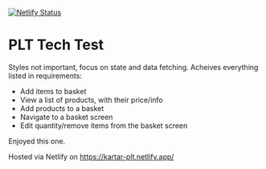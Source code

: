 [![Netlify Status](https://api.netlify.com/api/v1/badges/87f63b66-87e7-4631-8a70-20d588e652af/deploy-status)](https://app.netlify.com/sites/kartar-plt/deploys)

# PLT Tech Test

Styles not important, focus on state and data fetching. Acheives everything listed in requirements:

- Add items to basket
- View a list of products, with their price/info
- Add products to a basket
- Navigate to a basket screen
- Edit quantity/remove items from the basket screen

Enjoyed this one. 

Hosted via Netlify on https://kartar-plt.netlify.app/

